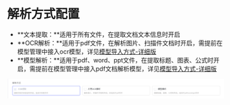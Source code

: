 # 解析方式配置

- **文本提取：**适用于所有文件，在提取文档文本信息时开启
- **OCR解析：**适用于pdf文件，在解析图片、扫描件文档时开启，需提前在模型管理中接入ocr模型，详见[模型导入方式-详细版](模型导入方式-详细版.md)
- **模型解析：**适用于pdf、word、ppt文件，在提取标题、图表、公式时开启，需提前在模型管理中接入pdf文档解析模型，详见[模型导入方式-详细版](模型导入方式-详细版.md)

![image-20250926125540810](assets/image-20250926125540810.png)